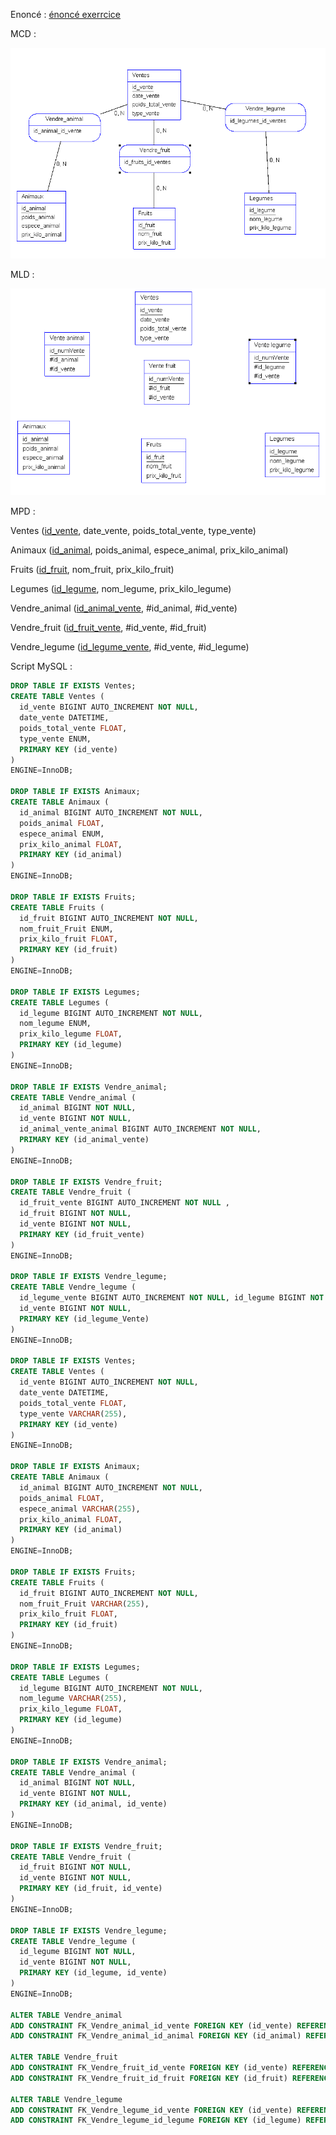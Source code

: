 Enoncé : 
[énoncé exerrcice](../Exercice/exercice_agriculteur.docx)

MCD :

![MCD exercice agriculteur](../img/modelisation/Exercice/image-2.png)

MLD :

![Alt text](image-3.png) 

MPD :

Ventes (<u>id_vente</u>, date_vente, poids_total_vente, type_vente)

Animaux (<u>id_animal</u>, poids_animal, espece_animal, prix_kilo_animal)

Fruits (<u>id_fruit</u>, nom_fruit, prix_kilo_fruit)

Legumes (<u>id_legume</u>, nom_legume, prix_kilo_legume)

Vendre_animal (<u>id_animal_vente</u>, #id_animal, #id_vente)

Vendre_fruit (<u>id_fruit_vente</u>, #id_vente, #id_fruit)

Vendre_legume (<u>id_legume_vente</u>, #id_vente, #id_legume)

Script MySQL :

```SQL
DROP TABLE IF EXISTS Ventes;
CREATE TABLE Ventes (
  id_vente BIGINT AUTO_INCREMENT NOT NULL,
  date_vente DATETIME,
  poids_total_vente FLOAT,
  type_vente ENUM,
  PRIMARY KEY (id_vente)
)
ENGINE=InnoDB;

DROP TABLE IF EXISTS Animaux;
CREATE TABLE Animaux (
  id_animal BIGINT AUTO_INCREMENT NOT NULL,
  poids_animal FLOAT,
  espece_animal ENUM,
  prix_kilo_animal FLOAT,
  PRIMARY KEY (id_animal)
)
ENGINE=InnoDB;

DROP TABLE IF EXISTS Fruits;
CREATE TABLE Fruits (
  id_fruit BIGINT AUTO_INCREMENT NOT NULL,
  nom_fruit_Fruit ENUM,
  prix_kilo_fruit FLOAT,
  PRIMARY KEY (id_fruit)
)
ENGINE=InnoDB;

DROP TABLE IF EXISTS Legumes;
CREATE TABLE Legumes (
  id_legume BIGINT AUTO_INCREMENT NOT NULL,
  nom_legume ENUM,
  prix_kilo_legume FLOAT,
  PRIMARY KEY (id_legume)
)
ENGINE=InnoDB;

DROP TABLE IF EXISTS Vendre_animal;
CREATE TABLE Vendre_animal (
  id_animal BIGINT NOT NULL,
  id_vente BIGINT NOT NULL,
  id_animal_vente_animal BIGINT AUTO_INCREMENT NOT NULL,
  PRIMARY KEY (id_animal_vente)
)
ENGINE=InnoDB;

DROP TABLE IF EXISTS Vendre_fruit;
CREATE TABLE Vendre_fruit (
  id_fruit_vente BIGINT AUTO_INCREMENT NOT NULL ,
  id_fruit BIGINT NOT NULL,
  id_vente BIGINT NOT NULL,
  PRIMARY KEY (id_fruit_vente)
)
ENGINE=InnoDB;

DROP TABLE IF EXISTS Vendre_legume;
CREATE TABLE Vendre_legume (
  id_legume_vente BIGINT AUTO_INCREMENT NOT NULL, id_legume BIGINT NOT NULL,
  id_vente BIGINT NOT NULL,
  PRIMARY KEY (id_legume_Vente)
)
ENGINE=InnoDB;

DROP TABLE IF EXISTS Ventes;
CREATE TABLE Ventes (
  id_vente BIGINT AUTO_INCREMENT NOT NULL,
  date_vente DATETIME,
  poids_total_vente FLOAT,
  type_vente VARCHAR(255),
  PRIMARY KEY (id_vente)
)
ENGINE=InnoDB;

DROP TABLE IF EXISTS Animaux;
CREATE TABLE Animaux (
  id_animal BIGINT AUTO_INCREMENT NOT NULL,
  poids_animal FLOAT,
  espece_animal VARCHAR(255),
  prix_kilo_animal FLOAT,
  PRIMARY KEY (id_animal)
)
ENGINE=InnoDB;

DROP TABLE IF EXISTS Fruits;
CREATE TABLE Fruits (
  id_fruit BIGINT AUTO_INCREMENT NOT NULL,
  nom_fruit_Fruit VARCHAR(255),
  prix_kilo_fruit FLOAT,
  PRIMARY KEY (id_fruit)
)
ENGINE=InnoDB;

DROP TABLE IF EXISTS Legumes;
CREATE TABLE Legumes (
  id_legume BIGINT AUTO_INCREMENT NOT NULL,
  nom_legume VARCHAR(255),
  prix_kilo_legume FLOAT,
  PRIMARY KEY (id_legume)
)
ENGINE=InnoDB;

DROP TABLE IF EXISTS Vendre_animal;
CREATE TABLE Vendre_animal (
  id_animal BIGINT NOT NULL,
  id_vente BIGINT NOT NULL,
  PRIMARY KEY (id_animal, id_vente)
)
ENGINE=InnoDB;

DROP TABLE IF EXISTS Vendre_fruit;
CREATE TABLE Vendre_fruit (
  id_fruit BIGINT NOT NULL,
  id_vente BIGINT NOT NULL,
  PRIMARY KEY (id_fruit, id_vente)
)
ENGINE=InnoDB;

DROP TABLE IF EXISTS Vendre_legume;
CREATE TABLE Vendre_legume (
  id_legume BIGINT NOT NULL,
  id_vente BIGINT NOT NULL,
  PRIMARY KEY (id_legume, id_vente)
)
ENGINE=InnoDB;

ALTER TABLE Vendre_animal
ADD CONSTRAINT FK_Vendre_animal_id_vente FOREIGN KEY (id_vente) REFERENCES Ventes (id_vente),
ADD CONSTRAINT FK_Vendre_animal_id_animal FOREIGN KEY (id_animal) REFERENCES Animaux (id_animal);

ALTER TABLE Vendre_fruit
ADD CONSTRAINT FK_Vendre_fruit_id_vente FOREIGN KEY (id_vente) REFERENCES Ventes (id_vente),
ADD CONSTRAINT FK_Vendre_fruit_id_fruit FOREIGN KEY (id_fruit) REFERENCES Fruits (id_fruit);

ALTER TABLE Vendre_legume
ADD CONSTRAINT FK_Vendre_legume_id_vente FOREIGN KEY (id_vente) REFERENCES Ventes (id_vente),
ADD CONSTRAINT FK_Vendre_legume_id_legume FOREIGN KEY (id_legume) REFERENCES Legumes (id_legume); 
```